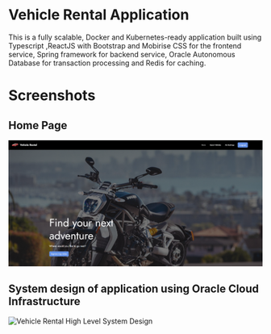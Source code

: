 
# Vehicle Rental Application

This is a fully scalable, Docker and Kubernetes-ready application built using Typescript ,ReactJS with Bootstrap and Mobirise CSS for the frontend service, Spring framework for backend service, Oracle Autonomous Database for transaction processing and Redis for caching.

# Screenshots

## Home Page
![home page](https://github.com/harishva2310/Project/blob/19602c99de03d300c10b6fdc14270678a24aab94/assets/Project%20Screenshots/Home%20Page.png)



## System design of application using Oracle Cloud Infrastructure

![Vehicle Rental High Level System Design](https://github.com/user-attachments/assets/538c1165-14ea-46a3-9260-8afba665fab8)

